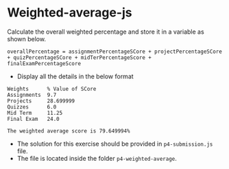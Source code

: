 # Weighted-average-js
Calculate the overall weighted percentage and store it in a variable as shown below.​

`overallPercentage = assignmentPercentageSCore + projectPercentageSCore + quizPercentageSCore + midTerPercentageScore + finalExamPercentageScore`
- Display all the details in the below format
```
Weights      % Value of SCore
Assignments  9.7
Projects     28.699999
Quizzes      6.0
Mid Term     11.25
Final Exam   24.0

The weighted average score is 79.649994%

```

- The solution for this exercise should be provided in `p4-submission.js` file.
- The file is located inside the folder `p4-weighted-average`.
